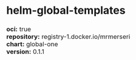 # helm-global-templates

<h3>
<div style="font-weight: normal">
<b>oci:</b> true
</div>
<div style="font-weight: normal">
<b>repository:</b> registry-1.docker.io/mrmerseri
</div>
<div style="font-weight: normal">
<b>chart:</b> global-one
</div>
<div style="font-weight: normal">
<b>version:</b> 0.1.1
</div>
</h3>
